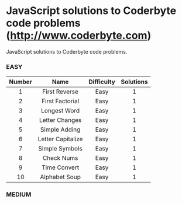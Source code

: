 # JavaScript solutions to Coderbyte code problems (http://www.coderbyte.com)

JavaScript solutions to Coderbyte code problems.  

### EASY

| Number |   Name             | Difficulty | Solutions |
|:------:|:------------------:|:----------:|:---------:|
|    1   | First Reverse      |   Easy     |     1     |
|    2   | First Factorial    |   Easy     |     1     |
|    3   | Longest Word       |   Easy     |     1     |
|    4   | Letter Changes     |   Easy     |     1     |
|    5   | Simple Adding      |   Easy     |     1     |
|    6   | Letter Capitalize  |   Easy     |     1     |
|    7   | Simple Symbols     |   Easy     |     1     |
|    8   | Check Nums         |   Easy     |     1     |
|    9   | Time Convert       |   Easy     |     1     |
|   10   | Alphabet Soup      |   Easy     |     1     |

### MEDIUM
